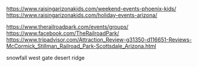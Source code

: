     
     
https://www.raisingarizonakids.com/weekend-events-phoenix-kids/    
https://www.raisingarizonakids.com/holiday-events-arizona/    
     
         
https://www.therailroadpark.com/events/groups/     
https://www.facebook.com/TheRailroadPark/      
https://www.tripadvisor.com/Attraction_Review-g31350-d116651-Reviews-McCormick_Stillman_Railroad_Park-Scottsdale_Arizona.html    
    
     
                    
         
snowfall 
west gate 
desert ridge 

